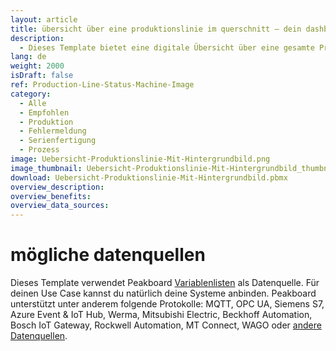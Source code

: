 ```yaml
---
layout: article
title: übersicht über eine produktionslinie im querschnitt – dein dashboard für produktionsanlagen
description: 
  - Dieses Template bietet eine digitale Übersicht über eine gesamte Produktionslinie in der Fertigung und sorgt für mehr Transparenz am Arbeitsplatz. Das Hintergrundbild dieses Dashboard ist eine generische Zeichnung der Maschine, an der einzelne Arbeitsschritte beleuchtet werden können. Dadurch kann der aktuelle Status von verschiedenen Arbeitsschritten angezeigt und eventuelle Fehler schneller behoben werden, was die Effizienz auf dem Shopfloor steigert sowie Monitoring und Maintenance der Anlage deutlich vereinfacht. Lade dir das Template direkt herunter und binde deine individuellen Datenquellen ganz einfach an!
lang: de
weight: 2000
isDraft: false
ref: Production-Line-Status-Machine-Image
category:
  - Alle
  - Empfohlen
  - Produktion
  - Fehlermeldung
  - Serienfertigung
  - Prozess
image: Uebersicht-Produktionslinie-Mit-Hintergrundbild.png
image_thumbnail: Uebersicht-Produktionslinie-Mit-Hintergrundbild_thumbnail.png
download: Uebersicht-Produktionslinie-Mit-Hintergrundbild.pbmx
overview_description:
overview_benefits:
overview_data_sources:
---
```

# mögliche datenquellen
Dieses Template verwendet Peakboard [Variablenlisten](https://help.peakboard.com/scripting/de-variables.html) als Datenquelle. Für deinen Use Case kannst du natürlich deine Systeme anbinden. Peakboard unterstützt unter anderem folgende Protokolle: MQTT, OPC UA, Siemens S7, Azure Event & IoT Hub, Werma, Mitsubishi Electric, Beckhoff Automation, Bosch IoT Gateway, Rockwell Automation, MT Connect, WAGO oder [andere Datenquellen](https://peakboard.com/schnittstellen/).
